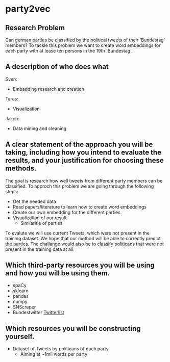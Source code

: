 # party2vec

## Research Problem
Can german parties be classified by the political tweets of their 'Bundestag' members? To tackle this problem we want to create word embeddings for each party with at lease ten persons in the 19th 'Bundestag'.

## A description of who does what
Sven:
* Embadding research and creation

Taras:
* Visualization

Jakob:
* Data mining and cleaning

## A clear statement of the approach you will be taking, including how you intend to evaluate the results, and your justification for choosing these methods.
The goal is research how well tweets from different party members can be classified. To approch this problem we are going through the following steps:
* Get the needed data
* Read papers/literature to learn how to create word embeddings
* Create our own embedding for the different parties
* Visualization of our result
    * Similaritie of parties

To evalute we will use current Tweets, which were not present in the training dataset. We hope that our method will be able to correctly predict the parties. The challange would also be to classify politicans that were not present in the training data at all.

## Which third-party resources you will be using and how you will be using them.
* spaCy
* sklearn
* pandas
* numpy
* SNScraper
* Bundestwitter [Twitterlist](https://twitter.com/i/lists/912241909002833921)

## Which resources you will be constructing yourself.
* Dataset of Tweets by politicans of each party
    * Aiming at ~1mil words per party
